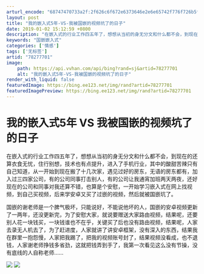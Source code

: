 ```yaml
---
arturl_encode: "68747470733a2f:2f626c6f672e6373646e2e6e65742f776f726b5f616c6f6e65:2f61727469636c652f64657461696c732f3738323737373031"
layout: post
title: "我的嵌入式5年-VS-我被国嵌的视频坑了的日子"
date: 2019-01-02 15:12:59 +0800
description: "在嵌入式的行业工作四五年了，想想从当初的身无分文和什么都不会，到现在的还算衣食无忧，住行别想，技术也"
keywords: "国嵌嵌入式"
categories: ['情感']
tags: ['无标签']
artid: "78277701"
image:
    path: https://api.vvhan.com/api/bing?rand=sj&artid=78277701
    alt: "我的嵌入式5年-VS-我被国嵌的视频坑了的日子"
render_with_liquid: false
featuredImage: https://bing.ee123.net/img/rand?artid=78277701
featuredImagePreview: https://bing.ee123.net/img/rand?artid=78277701
---
```


# 我的嵌入式5年 VS 我被国嵌的视频坑了的日子

在嵌入式的行业工作四五年了，想想从当初的身无分文和什么都不会，到现在的还算衣食无忧，住行别想，技术也有点提升，进入了手机行业，其中的酸甜苦辣只有自己知道，从一开始到现在搬了十几次家，遇见过好的房东，无语的房东都有，加入过三四家公司，有的公司同事打击别人，有的公司让我通宵加班两天两夜，还好现在的公司和同事对我还算不错，也算是个安慰，一开始学习嵌入式在网上找视频，到自己买视频，后来学安卓又买了过嵌的视频，然后就被国嵌坑了。

国嵌的谢老师是一个脾气极坏，只能说好，不能说他坏的人，国嵌的安卓视频更新了一两年，还没更新完，为了安慰大家，就说要赠送大家路由视频，结果呢，还要别人花一块钱买，一块钱谁也不在乎，关键买了后也没有路由视频，结果呢，人家去录无人机去了，为了赶进度，人家就讲了讲安卓框架，没有深入的东西，结果我在群里一抱怨慢，人家把我踢了，把我的视频账号封了，结果视频没看成，也不退钱，人家谢老师挣钱多省劲，这就把钱弄到手了，我第一次看见这么没有节操，没有底线的人自称老师……

![](https://i-blog.csdnimg.cn/blog_migrate/ddb310d24d20f19a6766157387943822.jpeg)
![](https://i-blog.csdnimg.cn/blog_migrate/d1f775b95ffae90c66145ffa867b680a.jpeg)